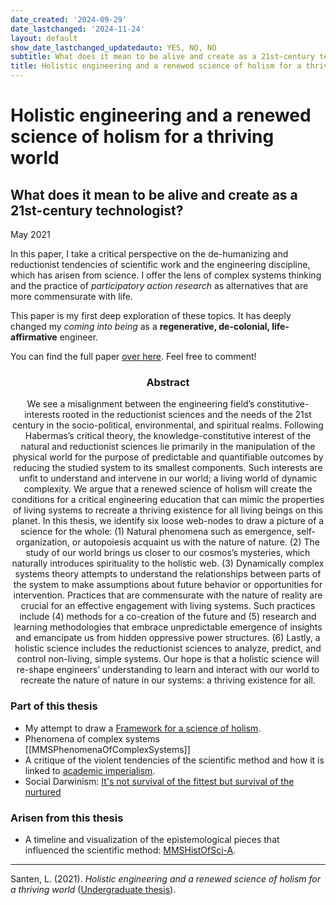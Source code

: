 ```yaml
---
date_created: '2024-09-29'
date_lastchanged: '2024-11-24'
layout: default
show_date_lastchanged_updatedauto: YES, NO, NO
subtitle: What does it mean to be alive and create as a 21st-century technologist?
title: Holistic engineering and a renewed science of holism for a thriving world
---
```

# Holistic engineering and a renewed science of holism for a thriving world
## What does it mean to be alive and create as a 21st-century technologist?
<i class="fas fa-calendar-alt"></i> May 2021

In this paper, I take a critical perspective on the de-humanizing and reductionist tendencies of scientific work and the engineering discipline, which has arisen from science. I offer the lens of complex systems thinking and the practice of *participatory action research* as alternatives that are more commensurate with life. 

This paper is my first deep exploration of these topics. It has deeply changed my *coming into being* as a **regenerative, de-colonial, life-affirmative** engineer. 

You can find the full paper [over here](https://drive.google.com/file/d/1C3SCRvH27EgcddZZr0pTxEqCUb41ksqJ/view). Feel free to comment!


<center><h3>Abstract</h3></center>
<center>We see a misalignment between the engineering field’s constitutive-interests rooted in the reductionist sciences and the needs of the 21st century in the socio-political, environmental, and spiritual realms. Following Habermas’s critical theory, the knowledge-constitutive interest of the natural and reductionist sciences lie primarily in the manipulation of the physical world for the purpose of predictable and quantifiable outcomes by reducing the studied system to its smallest components. Such interests are unfit to understand and intervene in our world; a living world of dynamic complexity. We argue that a renewed science of holism will create the conditions for a critical engineering education that can mimic the properties of living systems to recreate a thriving existence for all living beings on this planet. In this thesis, we identify six loose web-nodes to draw a picture of a science for the whole: (1) Natural phenomena such as emergence, self-organization, or autopoiesis acquaint us with the nature of nature. (2) The study of our world brings us closer to our cosmos’s mysteries, which naturally introduces spirituality to the holistic web. (3) Dynamically complex systems theory attempts to understand the relationships between parts of the system to make assumptions about future behavior or opportunities for intervention. Practices that are commensurate with the nature of reality are crucial for an effective engagement with living systems. Such practices include (4) methods for a co-creation of the future and (5) research and learning methodologies that embrace unpredictable emergence of insights and emancipate us from hidden oppressive power structures. (6) Lastly, a holistic science includes the reductionist sciences to analyze, predict, and control non-living, simple systems. Our hope is that a holistic science will re-shape engineers’ understanding to learn and interact with our world to recreate the nature of nature in our systems: a thriving existence for all.</center>


### Part of this thesis
- My attempt to draw a [Framework for a science of holism](SCIENCE-OF-HOLISM-FRAMEWORK.md).
- Phenomena of complex systems [[MMSPhenomenaOfComplexSystems]]
- A critique of the violent tendencies of the scientific method and how it is linked to [academic imperialism](ACADEMIC-IMPERIALISM.md).
- Social Darwinism: [It's not survival of the fittest but survival of the nurtured](DARWIN-NOT-SURVIVAL-OF-THE-FITTEST.md)
  
  

### Arisen from this thesis
- A timeline and visualization of the epistemological pieces that influenced the scientific method: [MMSHistOfSci-A](MMSHistOfSci-A.md).



-------
Santen, L. (2021). _Holistic engineering and a renewed science of holism for a thriving world_ ([Undergraduate thesis](THESIS-HOLISTIC-ENGINEERING.md)). 